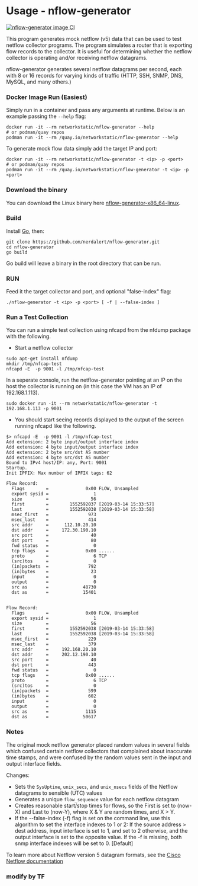 # Usage - nflow-generator

[![nflow-generator image CI](https://github.com/nerdalert/nflow-generator/actions/workflows/image-build.yml/badge.svg)](https://github.com/nerdalert/nflow-generator/actions/workflows/image-build.yml)

This program generates mock netflow (v5) data that can be used to test netflow collector programs. 
The program simulates a router that is exporting flow records to the collector.
It is useful for determining whether the netflow collector is operating and/or receiving netflow datagrams.

nflow-generator generates several netflow datagrams per second, each with 8 or 16 records for varying kinds of traffic (HTTP, SSH, SNMP, DNS, MySQL, and many others.)

### Docker Image Run (Easiest)

Simply run in a container and pass any arguments at runtime. Below is an example passing the `--help` flag:

```
docker run -it --rm networkstatic/nflow-generator --help
# or podman/quay repos
podman run -it --rm /quay.io/networkstatic/nflow-generator --help
```

To generate mock flow data simply add the target IP and port:

```
docker run -it --rm networkstatic/nflow-generator -t <ip> -p <port>
# or podman/quay repos
podman run -it --rm /quay.io/networkstatic/nflow-generator -t <ip> -p <port>
```

### Download the binary

You can download the Linux binary here [nflow-generator-x86_64-linux](https://github.com/nerdalert/nflow-generator/blob/master/binaries/nflow-generator-x86_64-linux).
### Build

Install [Go](http://golang.org/doc/install), then:

	git clone https://github.com/nerdalert/nflow-generator.git 
	cd nflow-generator
	go build

Go build will leave a binary in the root directory that can be run.
	
### RUN

Feed it the target collector and port, and optional "false-index" flag:

	./nflow-generator -t <ip> -p <port> [ -f | --false-index ]

### Run a Test Collection

You can run a simple test collection using nfcapd from the nfdump package with the following.

- Start a netflow collector

```
sudo apt-get install nfdump
mkdir /tmp/nfcap-test
nfcapd -E  -p 9001 -l /tmp/nfcap-test
```

In a seperate console, run the netflow-generator pointing at an IP on the host the collector is running on (in this case the VM has an IP of 192.168.1.113).

```
sudo docker run -it --rm networkstatic/nflow-generator -t 192.168.1.113 -p 9001
```

- You should start seeing records displayed to the output of the screen running nfcapd like the following.

```
$> nfcapd -E  -p 9001 -l /tmp/nfcap-test
Add extension: 2 byte input/output interface index
Add extension: 4 byte input/output interface index
Add extension: 2 byte src/dst AS number
Add extension: 4 byte src/dst AS number
Bound to IPv4 host/IP: any, Port: 9001
Startup.
Init IPFIX: Max number of IPFIX tags: 62

Flow Record:
  Flags        =              0x00 FLOW, Unsampled
  export sysid =                 1
  size         =                56
  first        =        1552592037 [2019-03-14 15:33:57]
  last         =        1552592038 [2019-03-14 15:33:58]
  msec_first   =               973
  msec_last    =               414
  src addr     =      112.10.20.10
  dst addr     =     172.30.190.10
  src port     =                40
  dst port     =                80
  fwd status   =                 0
  tcp flags    =              0x00 ......
  proto        =                 6 TCP
  (src)tos     =                 0
  (in)packets  =               792
  (in)bytes    =                23
  input        =                 0
  output       =                 0
  src as       =             48730
  dst as       =             15401


Flow Record:
  Flags        =              0x00 FLOW, Unsampled
  export sysid =                 1
  size         =                56
  first        =        1552592038 [2019-03-14 15:33:58]
  last         =        1552592038 [2019-03-14 15:33:58]
  msec_first   =               229
  msec_last    =               379
  src addr     =     192.168.20.10
  dst addr     =     202.12.190.10
  src port     =                40
  dst port     =               443
  fwd status   =                 0
  tcp flags    =              0x00 ......
  proto        =                 6 TCP
  (src)tos     =                 0
  (in)packets  =               599
  (in)bytes    =               602
  input        =                 0
  output       =                 0
  src as       =              1115
  dst as       =             50617

```

### Notes

The original mock netflow generator placed random values in several fields which confused 
certain netflow collectors that complained about inaccurate time stamps, 
and were confused by the random values sent in the input and output interface fields. 

Changes:

* Sets the `SysUptime`, `unix_secs`, and `unix_nsecs` fields of the Netflow datagrams to sensible (UTC) values
* Generates a unique `flow_sequence` value for each netflow datagram
* Creates reasonable start/stop times for flows, so the First is set to (now-X) and Last to (now-Y), where X & Y are random times, and X > Y.
* If the --false-index (-f) flag is set on the command line, 
use this algorithm to set the interface indexes to 1 or 2:
If the source address > dest address, input interface is set to 1, and set to 2 otherwise,
and the output interface is set to the opposite value.
If the -f is missing, both snmp interface indexes will be set to 0. [Default]

To learn more about Netflow version 5 datagram formats, see the [Cisco Netflow documentation](http://www.cisco.com/c/en/us/td/docs/net_mgmt/netflow_collection_engine/3-6/user/guide/format.html)

### modify by TF

